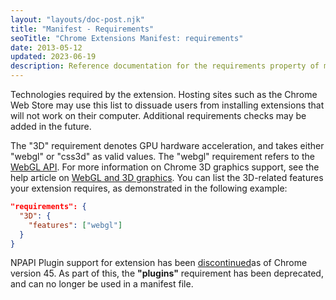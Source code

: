 ```yaml
---
layout: "layouts/doc-post.njk"
title: "Manifest - Requirements"
seoTitle: "Chrome Extensions Manifest: requirements"
date: 2013-05-12
updated: 2023-06-19
description: Reference documentation for the requirements property of manifest.json.
---
```


Technologies required by the extension. Hosting sites such as the Chrome Web Store may use this list
to dissuade users from installing extensions that will not work on their computer. Additional requirements checks may be added in
the future.

The "3D" requirement denotes GPU hardware acceleration, and takes either "webgl" or "css3d" as valid values. The "webgl" requirement refers to the [WebGL
API][1]. For more information on Chrome 3D graphics support, see the help article on [WebGL and 3D
graphics][2]. You can list the 3D-related features your extension requires, as demonstrated in the
following example:

```json
"requirements": {
  "3D": {
    "features": ["webgl"]
  }
}
```

NPAPI Plugin support for extension has been [discontinued][3]as of Chrome version 45. As part of this, the **"plugins"**
requirement has been deprecated, and can no longer be used in a manifest file.



[1]: https://www.khronos.org/webgl/
[2]: https://support.google.com/chrome/answer/1220892
[3]: https://blog.chromium.org/2013/09/saying-goodbye-to-our-old-friend-npapi.html
[4]: /docs/extensions/npapi
